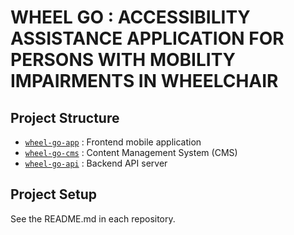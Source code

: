 # WHEEL GO : ACCESSIBILITY ASSISTANCE APPLICATION FOR PERSONS WITH MOBILITY IMPAIRMENTS IN WHEELCHAIR

## Project Structure

- [`wheel-go-app`](https://github.com/iamprompt/wheel-go-app) : Frontend mobile application
- [`wheel-go-cms`](https://github.com/iamprompt/wheel-go-cms) : Content Management System (CMS)
- [`wheel-go-api`](https://github.com/iamprompt/wheel-go-api) : Backend API server

## Project Setup

See the README.md in each repository.